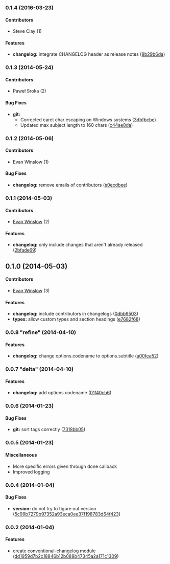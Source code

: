 <a name="0.1.4"></a>
### 0.1.4  (2016-03-23)

#### Contributors

* Steve Clay (1)

#### Features

* **changelog:** integrate CHANGELOG header as release notes ([9b29b6da](https://github.com/Elgg/conventional-changelog/commit/9b29b6da6366cd7c9c1a6844a9dc0addfe3241d6))


<a name="0.1.3"></a>
### 0.1.3  (2014-05-24)

#### Contributors

* Paweł Sroka (2)

#### Bug Fixes

* **git:**
  * Corrected caret char escaping on Windows systems ([3dbfbcbe](https://github.com/Elgg/conventional-changelog/commit/3dbfbcbe9445222fec1deb30553cb458f228547d))
  * Updated max subject length to 160 chars ([c44ae8da](https://github.com/Elgg/conventional-changelog/commit/c44ae8da7e29c5b3182a1a014871e1dbd67d86c9))


<a name="0.1.2"></a>
### 0.1.2  (2014-05-06)

#### Contributors

* Evan Winslow (1)

#### Bug Fixes

* **changelog:** remove emails of contributors ([e0ecdbee](https://github.com/Elgg/conventional-changelog/commit/e0ecdbee6e226c0675863fb4f00f35097dd7effb))


<a name="0.1.1"></a>
### 0.1.1  (2014-05-03)

#### Contributors

* [Evan Winslow](mailto:evan.b.winslow@gmail.com) (2)

#### Features

* **changelog:** only include changes that aren't already released ([2bfade69](https://github.com/Elgg/conventional-changelog/commit/2bfade69b038b6030d3dab7e61ec5e6803f95384))


<a name="0.1.0"></a>
## 0.1.0  (2014-05-03)

#### Contributors

* [Evan Winslow](mailto:evan.b.winslow@gmail.com) (3)

#### Features

* **changelog:** include contributors in changelogs ([0dbb9503](https://github.com/Elgg/conventional-changelog/commit/0dbb9503979c225b206641cac67c7d7db7e0aecb))
* **types:** allow custom types and section headings ([e7682f68](https://github.com/Elgg/conventional-changelog/commit/e7682f68c0b4f2890338a0bc7b5b9482e0fff2e0))


<a name="0.0.8"></a>
### 0.0.8 "refine" (2014-04-10)


#### Features

* **changelog:** change options.codename to options.subtitle ([a00fea52](https://github.com/ajoslin/conventional-changelog/commit/a00fea521667533809419af6a66b20ae4ce96e3b))


<a name="0.0.7"></a>
### 0.0.7 "delta" (2014-04-10)


#### Features

* **changelog:** add options.codename ([01f40cb6](https://github.com/ajoslin/conventional-changelog/commit/01f40cb6efe2180ede9c1e520da76877eb895759))


<a name="0.0.6"></a>
### 0.0.6 (2014-01-23)

#### Bug Fixes

* **git:** sort tags correctly ([7318bb05](https://github.com/ajoslin/conventional-changelog/commit/7318bb05d335bfa6886e816bec4fc57cd395c2c6))

<a name="0.0.5"></a>
### 0.0.5 (2014-01-23)

#### Miscellaneous

* More specific errors given through done callback
* Improved logging

<a name="0.0.4"></a>
### 0.0.4 (2014-01-04)

#### Bug Fixes

* **version:** do not try to figure out version ([5c99b7279b97352a93eca0ee37f198783d64f423](https://github.com/ajoslin/conventional-changelog/commit/5c99b7279b97352a93eca0ee37f198783d64f423))

<a name="0.0.2"></a>
### 0.0.2 (2014-01-04)

#### Features

* create conventional-changelog module ([dd1959d7b2c18846b12b088b47345a2a171c1309](https://github.com/ajoslin/conventional-changelog/commit/dd1959d7b2c18846b12b088b47345a2a171c1309))

